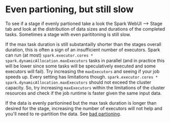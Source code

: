 # Even partioning, but still slow

To see if a stage if evenly partioned take a look the Spark WebUI --> Stage tab and look at the distribution of data sizes and durations of the completed tasks. Sometimes a stage with even parititoning is still slow.


If the max task duration is still substantailly shorter than the stages overall duration, this is often a sign of an insufficient number of executors. Spark can run (at most) `spark.executor.cores * spark.dynamicAllocation.maxExecutors` tasks in parallel (and in practice this will be lower since some tasks will be speculatively executed and some executors will fail). Try increasing the `maxExecutors` and seeing if your job speeds up. Every setting has limitations though. `spark.executor.cores * spark.dynamicAllocation.maxExecutors` should not exceed the cluster capacity. So, try increasing `maxExecutors` within the limitations of the cluster resources and check if the job runtime is faster given the same input data.





If the data is evenly partionined but the max task duration is longer than desired for the stage, increasing the number of executors will not help and you'll need to re-partition the data. See [bad partioning](../bad_partioning).
